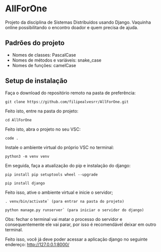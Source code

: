 # AllForOne
Projeto da disciplina de Sistemas Distribuídos usando Django. Vaquinha online possibilitando o encontro doador e quem precisa de ajuda.

## Padrões do projeto
- Nomes de classes: PascalCase
- Nomes de métodos e variáveis: snake_case
- Nomes de funções: camelCase

## Setup de instalação
Faça o download do repositório remoto na pasta de preferência:
```
git clone https://github.com/filipealvesrr/AllForOne.git
```

Feito isto, entre na pasta do projeto:
  ```
  cd AllForOne
  ```

Feito isto, abra o projeto no seu VSC:
  ```
  code .
  ```

Instale o ambiente virtual do próprio VSC no terminal:
  ```
  python3 -m venv venv
  ```

Em seguida, faça a atualização do pip e instalação do django:
  ```
  pip install pip setuptools wheel --upgrade
  ```
  ```
  pip install django
  ```

Feito isso, ative o ambiente virtual e inicie o servidor;
  ```
  . venv/bin/activate` (para entrar na pasta do projeto)
  ```
  ```
  python manage.py runserver` (para iniciar o servidor do django)
  ```

Obs: fechar o terminal vai matar o processo do servidor e consequentemente ele vai parar, por isso é recomendável deixar em outro terminal.

Feito isso, você já deve poder acessar a aplicação django no seguinte endereço: http://127.0.0.1:8000/

